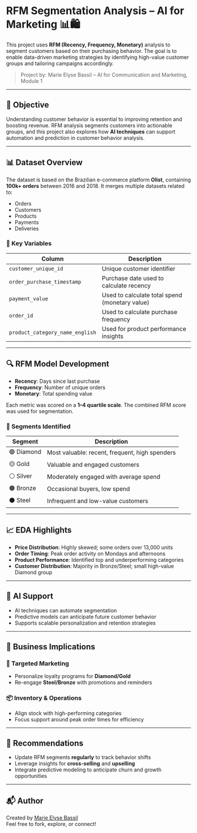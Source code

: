 # RFM Segmentation Analysis – AI for Marketing 📊🛍️

This project uses **RFM (Recency, Frequency, Monetary)** analysis to segment customers based on their purchasing behavior. The goal is to enable data-driven marketing strategies by identifying high-value customer groups and tailoring campaigns accordingly.

> Project by: Marie Elyse Bassil – AI for Communication and Marketing, Module 1

---

## 🎯 Objective

Understanding customer behavior is essential to improving retention and boosting revenue. RFM analysis segments customers into actionable groups, and this project also explores how **AI techniques** can support automation and prediction in customer behavior analysis.

---

## 📊 Dataset Overview

The dataset is based on the Brazilian e-commerce platform **Olist**, containing **100k+ orders** between 2016 and 2018. It merges multiple datasets related to:
- Orders
- Customers
- Products
- Payments
- Deliveries

### 🔑 Key Variables
| Column | Description |
|--------|-------------|
| `customer_unique_id` | Unique customer identifier |
| `order_purchase_timestamp` | Purchase date used to calculate recency |
| `payment_value` | Used to calculate total spend (monetary value) |
| `order_id` | Used to calculate purchase frequency |
| `product_category_name_english` | Used for product performance insights |

---

## 🔍 RFM Model Development

- **Recency**: Days since last purchase
- **Frequency**: Number of unique orders
- **Monetary**: Total spending value

Each metric was scored on a **1–4 quartile scale**. The combined RFM score was used for segmentation.

### 🎯 Segments Identified

| Segment | Description |
|---------|-------------|
| 🟣 Diamond | Most valuable: recent, frequent, high spenders |
| 🟡 Gold | Valuable and engaged customers |
| ⚪ Silver | Moderately engaged with average spend |
| 🟤 Bronze | Occasional buyers, low spend |
| ⚫ Steel | Infrequent and low-value customers |

---

## 📈 EDA Highlights

- **Price Distribution**: Highly skewed; some orders over 13,000 units
- **Order Timing**: Peak order activity on Mondays and afternoons
- **Product Performance**: Identified top and underperforming categories
- **Customer Distribution**: Majority in Bronze/Steel; small high-value Diamond group

---

## 🤖 AI Support

- AI techniques can automate segmentation
- Predictive models can anticipate future customer behavior
- Supports scalable personalization and retention strategies

---

## 💼 Business Implications

### 🎯 Targeted Marketing
- Personalize loyalty programs for **Diamond/Gold**
- Re-engage **Steel/Bronze** with promotions and reminders

### 📦 Inventory & Operations
- Align stock with high-performing categories
- Focus support around peak order times for efficiency

---

## 🧠 Recommendations

- Update RFM segments **regularly** to track behavior shifts
- Leverage insights for **cross-selling** and **upselling**
- Integrate predictive modeling to anticipate churn and growth opportunities

---

## 📬 Author

Created by [Marie Elyse Bassil](https://github.com/Mariee03)  
Feel free to fork, explore, or connect!
